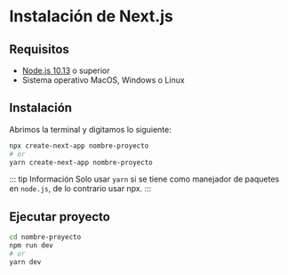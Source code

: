# Instalación de Next.js

## Requisitos

- [Node.js 10.13](https://nodejs.org/es/) o superior
- Sistema operativo MacOS, Windows o Linux

## Instalación

Abrimos la terminal y digitamos lo siguiente:

```bash
npx create-next-app nombre-proyecto
# or
yarn create-next-app nombre-proyecto
```

::: tip Información
Solo usar `yarn` si se tiene como manejador de paquetes en `node.js`, de lo contrario usar npx.
:::

## Ejecutar proyecto

```bash
cd nombre-proyecto
npm run dev
# or
yarn dev
```


